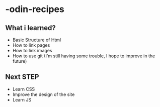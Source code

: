 # -odin-recipes
## What i learned?
- Basic Structure of Html
- How to link pages
- How to link images
- How to use git (I'm still having some trouble, I hope to improve in the future)

## Next STEP
- Learn CSS 
- Improve the design of the site
- Learn JS